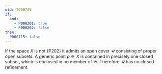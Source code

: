 ```yaml
---
uid: T000749
if:
  and:
    - P000201: true
    - P000202: false
then:
  P000115: false
---
```


If the space $X$ is not {P202} it admits an open cover $\mathscr U$
consisting of proper open subsets. A generic point $p\in X$ is contained in precisely one closed subset,
which is enclosed in no member of $\mathscr U$. Therefore $\mathscr U$ has no closed refinement.
